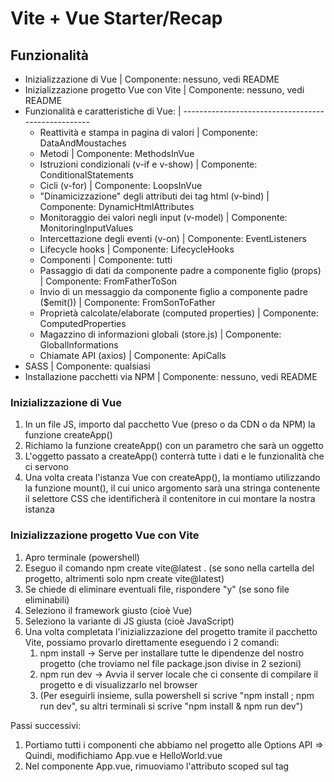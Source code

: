 # Vite + Vue Starter/Recap

## Funzionalità
- Inizializzazione di Vue                                                       | Componente: nessuno, vedi README
- Inizializzazione progetto Vue con Vite                                        | Componente: nessuno, vedi README
- Funzionalità e caratteristiche di Vue:                                        | ---------------------------------------------------
    - Reattività e stampa in pagina di valori                                   | Componente: DataAndMoustaches
    - Metodi                                                                    | Componente: MethodsInVue
    - Istruzioni condizionali (v-if e v-show)                                   | Componente: ConditionalStatements
    - Cicli (v-for)                                                             | Componente: LoopsInVue
    - "Dinamicizzazione" degli attributi dei tag html (v-bind)                  | Componente: DynamicHtmlAttributes
    - Monitoraggio dei valori negli input (v-model)                             | Componente: MonitoringInputValues
    - Intercettazione degli eventi (v-on)                                       | Componente: EventListeners
    - Lifecycle hooks                                                           | Componente: LifecycleHooks
    - Componenti                                                                | Componente: tutti
    - Passaggio di dati da componente padre a componente figlio (props)         | Componente: FromFatherToSon
    - Invio di un messaggio da componente figlio a componente padre ($emit())   | Componente: FromSonToFather
    - Proprietà calcolate/elaborate (computed properties)                       | Componente: ComputedProperties
    - Magazzino di informazioni globali (store.js)                              | Componente: GlobalInformations
    - Chiamate API (axios)                                                      | Componente: ApiCalls
- SASS                                                                          | Componente: qualsiasi
- Installazione pacchetti via NPM                                               | Componente: nessuno, vedi README

### Inizializzazione di Vue
1. In un file JS, importo dal pacchetto Vue (preso o da CDN o da NPM) la funzione createApp()
2. Richiamo la funzione createApp() con un parametro che sarà un oggetto
3. L'oggetto passato a createApp() conterrà tutte i dati e le funzionalità che ci servono
4. Una volta creata l'istanza Vue con createApp(), la montiamo utilizzando la funzione mount(), il cui unico argomento sarà una stringa contenente il selettore CSS che identificherà il contenitore in cui montare la nostra istanza

### Inizializzazione progetto Vue con Vite
1. Apro terminale (powershell)
2. Eseguo il comando npm create vite@latest . (se sono nella cartella del progetto, altrimenti solo npm create vite@latest)
3. Se chiede di eliminare eventuali file, rispondere "y" (se sono file eliminabili)
4. Seleziono il framework giusto (cioè Vue)
5. Seleziono la variante di JS giusta (cioè JavaScript)
6. Una volta completata l'inizializzazione del progetto tramite il pacchetto Vite, possiamo provarlo direttamente eseguendo i 2 comandi:
    1. npm install -> Serve per installare tutte le dipendenze del nostro progetto (che troviamo nel file package.json divise in 2 sezioni)
    2. npm run dev -> Avvia il server locale che ci consente di compilare il progetto e di visualizzarlo nel browser
    3. (Per eseguirli insieme, sulla powershell si scrive "npm install ; npm run dev", su altri terminali si scrive "npm install & npm run dev")

Passi successivi:
1. Portiamo tutti i componenti che abbiamo nel progetto alle Options API => Quindi, modifichiamo App.vue e HelloWorld.vue
2. Nel componente App.vue, rimuoviamo l'attributo scoped sul tag <style>



### Installazione SASS
1. Installare SASS via npm tramite il comando "npm add -D sass"
2. Aggiungere attributo lang="scss" nei componenti nei quali vogliamo usare SASS
3. Eliminare il file style.css da src
4. Rimuovere l'importazione del file style.css da main.js
5. Creare la cartella styles nella cartella src al cui interno inseriremo i file .scss che necessitiamo
    - Solitamente, creiamo almeno il file main.scss in cui poi facciamo tutte le importazioni che ci servono e/o mettiamo lo stile di base


### Installare pacchetti via NPM (Bootstrap, axios, Font Awesome...)
1. Apro la documentazione del pacchetto
2. Vado alla sezione Getting started/Introduction/First steps
3. Vedo come installare via NPM [qual è il comando e qual è il pacchetto da installare (o i pacchetti, come per Bootstrap che vuole popper)]
4. Vedo se c'è altro da configurare (come per Font Awesome con Vue)

<!-- ------------------------------------------------ -->

ICONA PISCINA: <font-awesome-icon icon="fa-solid fa-water-ladder" />
ICONA WIFI: <font-awesome-icon icon="fa-solid fa-wifi" />
ICONA CAR: <font-awesome-icon icon="fa-solid fa-car-side" />
ICONA ASCIUGACAPELLI: 
ICONA CUCINA: <font-awesome-icon icon="fa-solid, fa-utensils" />
ICONA TV: <font-awesome-icon icon="fa-solid, fa-tv" />
ICONA ARIA COND: <font-awesome-icon icon="fa-solid fa-snowflake" />
ICONA SAUNA: 
ICONA PORTINERIA: <font-awesome-icon icon="fa-solid fa-user-lock" />
ICONA PULIZIE: <font-awesome-icon icon="fa-solid fa-broom" />
ICONA LAVATRICE: <font-awesome-icon icon="fa-solid fa-soap" />
ICONA ANIMALI: <font-awesome-icon icon="fa-solid fa-paw" />
ICONA CASSAFORTE: <font-awesome-icon icon="fa-solid fa-vault" />